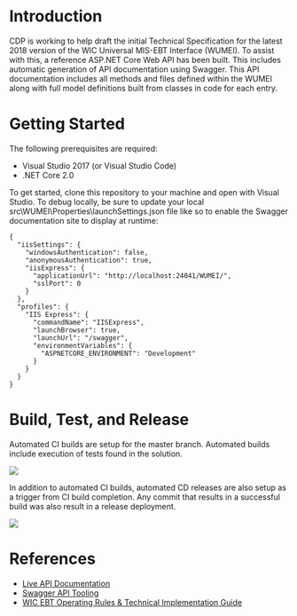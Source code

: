 # Introduction 

CDP is working to help draft the initial Technical Specification for the latest 2018 version of the WIC Universal MIS-EBT Interface (WUMEI). To assist with this, a reference ASP<span>.NET</span> Core Web API has been built. This includes automatic generation of API documentation using Swagger. This API documentation includes all methods and files defined within the WUMEI along with full model definitions built from classes in code for each entry.

# Getting Started

The following prerequisites are required:
* Visual Studio 2017 (or Visual Studio Code)
* .NET Core 2.0

To get started, clone this repository to your machine and open with Visual Studio. To debug locally, be sure to update your local src\WUMEI\Properties\launchSettings.json file like so to enable the Swagger documentation site to display at runtime:

```
{
  "iisSettings": {
    "windowsAuthentication": false,
    "anonymousAuthentication": true,
    "iisExpress": {
      "applicationUrl": "http://localhost:24041/WUMEI/",
      "sslPort": 0
    }
  },
  "profiles": {
    "IIS Express": {
      "commandName": "IISExpress",
      "launchBrowser": true,
      "launchUrl": "/swagger",
      "environmentVariables": {
        "ASPNETCORE_ENVIRONMENT": "Development"
      }
    }
  }
}
```

# Build, Test, and Release

Automated CI builds are setup for the master branch. Automated builds include execution of tests found in the solution.

[<img src="https://cdpinc.visualstudio.com/_apis/public/build/definitions/b60ff22e-6fe0-469e-b948-1a18c5a2ae5d/3/badge"/>](https://cdpinc.visualstudio.com/WUMEI/_build/index?definitionId=3)

In addition to automated CI builds, automated CD releases are also setup as a trigger from CI build completion. Any commit that results in a successful build was also result in a release deployment.

[<img src="https://cdpinc.vsrm.visualstudio.com/_apis/public/Release/badge/b60ff22e-6fe0-469e-b948-1a18c5a2ae5d/1/1"/>](https://cdpinc.visualstudio.com/WUMEI/_release?definitionId=1&_a=releases)

# References

* [Live API Documentation](https://ebtkickoff.cdpehs.com/WUMEI/swagger/)
* [Swagger API Tooling](https://swagger.io/)
* [WIC EBT Operating Rules & Technical Implementation Guide](https://www.fns.usda.gov/wic/wic-ebt-operating-rules-technical-implementation-guide)